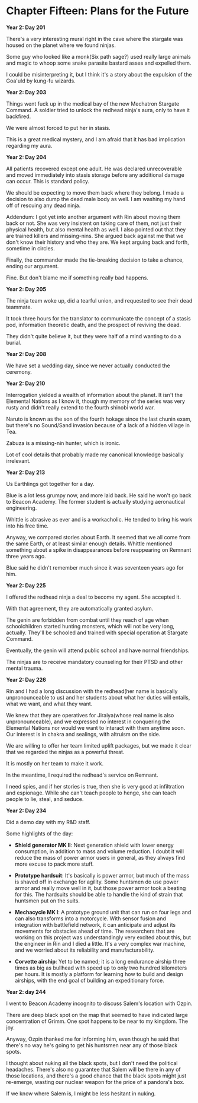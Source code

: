 # Chapter Fifteen: Plans for the Future

**Year 2: Day 201**


There's a very interesting mural right in the cave where the stargate was housed on the planet where we found ninjas.

Some guy who looked like a monk(Six path sage?) used really large animals and magic to whoop some snake parasite bastard asses and expelled them.

I could be misinterpreting it, but I think it's a story about the expulsion of the Goa'uld by kung-fu wizards.

**Year 2: Day 203**

Things went fuck up in the medical bay of the new Mechatron Stargate Command. A soldier tried to unlock the redhead ninja's aura, only to have it backfired.

We were almost forced to put her in stasis.

This is a great medical mystery, and I am afraid that it has bad implication regarding my aura.

**Year 2: Day 204**

All patients recovered except one adult. He was declared unrecoverable and moved immediately into stasis storage before any additional damage can occur. This is standard policy.

We should be expecting to move them back where they belong. I made a decision to also dump the dead male body as well. I am washing my hand off of rescuing any dead ninja.

Addendum: I got yet into another argument with Rin about moving them back or not. She was very insistent on taking care of them, not just their physical health, but also mental health as well. I also pointed out that they are trained killers and missing-nins. She argued back against me that we don't know their history and who they are. We kept arguing back and forth, sometime in circles.

Finally, the commander made the tie-breaking decision to take a chance, ending our argument.

Fine. But don't blame me if something really bad happens.

**Year 2: Day 205**

The ninja team woke up, did a tearful union, and requested to see their dead teammate.

It took three hours for the translator to communicate the concept of a stasis pod, information theoretic death, and the prospect of reviving the dead.

They didn't quite believe it, but they were half of a mind wanting to do a burial.

**Year 2: Day 208**

We have set a wedding day, since we never actually conducted the ceremony.

**Year 2: Day 210**

Interrogation yielded a wealth of information about the planet. It isn't the Elemental Nations as I know it, though my memory of the series was very rusty and didn't really extend to the fourth shinobi world war.

Naruto is known as the son of the fourth hokage since the last chunin exam, but there's no Sound/Sand invasion because of a lack of a hidden village in Tea.

Zabuza is a missing-nin hunter, which is ironic.

Lot of cool details that probably made my canonical knowledge basically irrelevant.

**Year 2: Day 213**

Us Earthlings got together for a day.

Blue is a lot less grumpy now, and more laid back. He said he won't go back to Beacon Academy. The former student is actually studying aeronautical engineering.

Whittle is abrasive as ever and is a workacholic. He tended to bring his work into his free time.

Anyway, we compared stories about Earth. It seemed that we all come from the same Earth, or at least similar enough details. Whittle mentioned something about a spike in disappearances before reappearing on Remnant three years ago.

Blue said he didn't remember much since it was seventeen years ago for him.

**Year 2: Day 225**

I offered the redhead ninja a deal to become my agent. She accepted it.

With that agreement, they are automatically granted asylum.

The genin are forbidden from combat until they reach of age when schoolchildren started hunting monsters, which will not be very long, actually. They'll be schooled and trained with special operation at Stargate Command.

Eventually, the genin will attend public school and have normal friendships.

The ninjas are to receive mandatory counseling for their PTSD and other mental trauma.

**Year 2: Day 226**

Rin and I had a long discussion with the redhead(her name is basically unpronounceable to us) and her students about what her duties will entails, what we want, and what they want.

We knew that they are operatives for Jiraiya(whose real name is also unpronounceable), and we expressed no interest in conquering the Elemental Nations nor would we want to interact with them anytime soon. Our interest is in chakra and sealings, with altruism on the side.

We are willing to offer her team limited uplift packages, but we made it clear that we regarded the ninjas as a powerful threat.

It is mostly on her team to make it work.

In the meantime, I required the redhead's service on Remnant.

I need spies, and if her stories is true, then she is very good at infiltration and espionage. While she can't teach people to henge, she can teach people to lie, steal, and seduce.

**Year 2: Day 234**

Did a demo day with my R&D staff.

Some highlights of the day:

* **Shield generator MK II**: Next generation shield with lower energy consumption, in addition to mass and volume reduction. I doubt it will reduce the mass of power armor users in general, as they always find more excuse to pack more stuff.

* **Prototype hardsuit**: It's basically is power armor, but much of the mass is shaved off in exchange for agility. Some huntsmen do use power armor and really move well in it, but those power armor took a beating for this. The hardsuits should be able to handle the kind of strain that huntsmen put on the suits.

* **Mechacycle MK I**: A prototype ground unit that can run on four legs and can also transforms into a motorcycle. With sensor fusion and integration with battlefield network, it can anticipate and adjust its movements for obstacles ahead of time. The researchers that are working on this project was understandingly very excited about this, but the engineer in Rin and I died a little. It's a very complex war machine, and we worried about its reliability and manufacturability.

* **Corvette airship**: Yet to be named; it is a long endurance airship three times as big as bullhead with speed up to only two hundred kilometers per hours. It is mostly a platform for learning how to build and design airships, with the end goal of building an expeditionary force.

**Year 2: day 244**

I went to Beacon Academy incognito to discuss Salem's location with Ozpin.

There are deep black spot on the map that seemed to have indicated large concentration of Grimm. One spot happens to be near to my kingdom. The joy.

Anyway, Ozpin thanked me for informing him, even though he said that there's no way he's going to get his huntsmen near any of those black spots.

I thought about nuking all the black spots, but I don't need the political headaches. There's also no guarantee that Salem will be there in any of those locations, and there's a good chance that the black spots might just re-emerge, wasting our nuclear weapon for the price of a pandora's box.

If we know where Salem is, I might be less hesitant in nuking.
